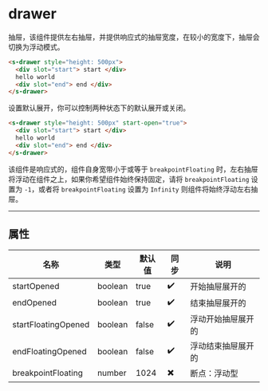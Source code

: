 # drawer

抽屉，该组件提供左右抽屉，并提供响应式的抽屉宽度，在较小的宽度下，抽屉会切换为浮动模式。

```html preview
<s-drawer style="height: 500px">
  <div slot="start"> start </div>
  hello world
  <div slot="end"> end </div>
</s-drawer>
```

设置默认展开，你可以控制两种状态下的默认展开或关闭。

```html preview
<s-drawer style="height: 500px" start-open="true">
  <div slot="start"> start </div>
  hello world
  <div slot="end"> end </div>
</s-drawer>
```

该组件是响应式的，组件自身宽带小于或等于 `breakpointFloating` 时，左右抽屉将浮动在组件之上，如果你希望组件始终保持固定，请将 `breakpointFloating` 设置为 `-1`，或者将 `breakpointFloating` 设置为 `Infinity` 则组件将始终浮动左右抽屉。

---

## 属性

| 名称                | 类型    | 默认值 | 同步 | 说明               |
| ------------------- | ------- | ------ | ---- | ------------------ |
| startOpened         | boolean | true   | ✔️ | 开始抽屉展开的     |
| endOpened           | boolean | true   | ✔️ | 结束抽屉展开的     |
| startFloatingOpened | boolean | false  | ✔️ | 浮动开始抽屉展开的 |
| endFloatingOpened   | boolean | false  | ✔️ | 浮动结束抽屉展开的 |
| breakpointFloating  | number  | 1024   | ✖️ | 断点：浮动型       |
